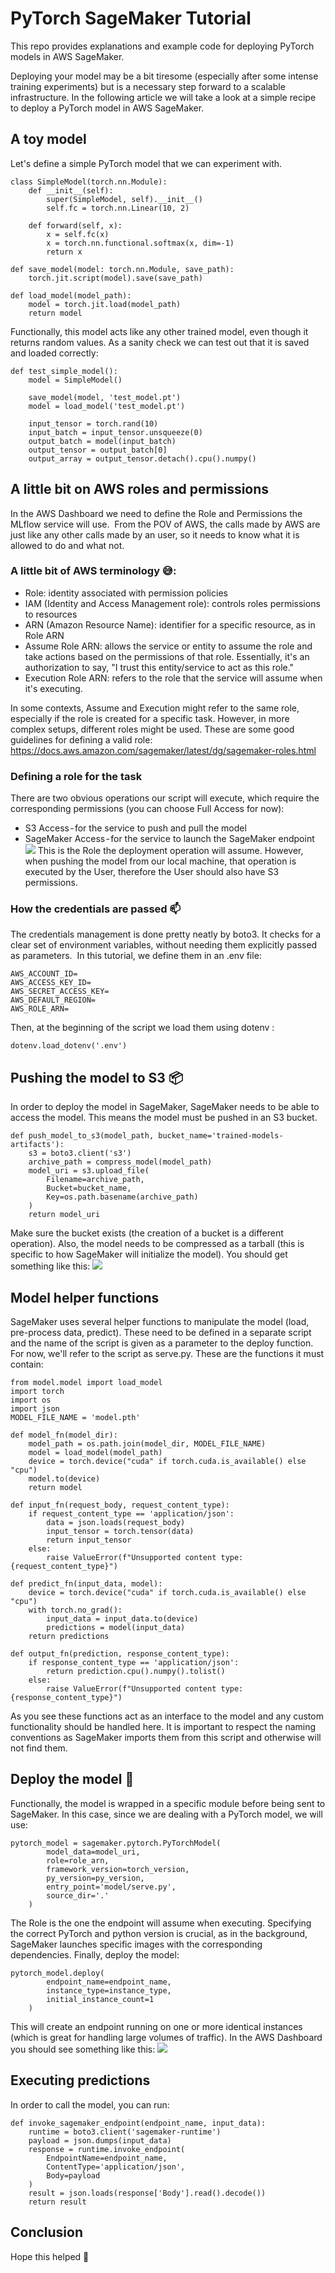 # PyTorch SageMaker Tutorial
This repo provides explanations and example code for deploying PyTorch models in AWS SageMaker. 

Deploying your model may be a bit tiresome (especially after some intense training experiments) but is a necessary step forward to a scalable infrastructure. In the following article we will take a look at a simple recipe to deploy a PyTorch model in AWS SageMaker.

## A toy model
Let's define a simple PyTorch model that we can experiment with.
```doctest
class SimpleModel(torch.nn.Module):
    def __init__(self):
        super(SimpleModel, self).__init__()
        self.fc = torch.nn.Linear(10, 2)

    def forward(self, x):
        x = self.fc(x)
        x = torch.nn.functional.softmax(x, dim=-1)
        return x

def save_model(model: torch.nn.Module, save_path):
    torch.jit.script(model).save(save_path)

def load_model(model_path):
    model = torch.jit.load(model_path)
    return model
```
Functionally, this model acts like any other trained model, even though it returns random values. As a sanity check we can test out that it is saved and loaded correctly:
```doctest
def test_simple_model():
    model = SimpleModel()

    save_model(model, 'test_model.pt')
    model = load_model('test_model.pt')

    input_tensor = torch.rand(10)
    input_batch = input_tensor.unsqueeze(0)
    output_batch = model(input_batch)
    output_tensor = output_batch[0]
    output_array = output_tensor.detach().cpu().numpy()
```

## A little bit on AWS roles and permissions
In the AWS Dashboard we need to define the Role and Permissions the MLflow service will use. 
From the POV of AWS, the calls made by AWS are just like any other calls made by an user, so it needs to know what it is allowed to do and what not.
### A little bit of AWS terminology 😅:
- Role: identity associated with permission policies
- IAM (Identity and Access Management role): controls roles permissions to resources
- ARN (Amazon Resource Name): identifier for a specific resource, as in Role ARN
- Assume Role ARN: allows the service or entity to assume the role and take actions based on the permissions of that role. Essentially, it's an authorization to say, "I trust this entity/service to act as this role."
- Execution Role ARN: refers to the role that the service will assume when it's executing.

In some contexts, Assume and Execution might refer to the same role, especially if the role is created for a specific task. However, in more complex setups, different roles might be used.
These are some good guidelines for defining a valid role: https://docs.aws.amazon.com/sagemaker/latest/dg/sagemaker-roles.html

### Defining a role for the task
There are two obvious operations our script will execute, which require the corresponding permissions (you can choose Full Access for now):
- S3 Access - for the service to push and pull the model
- SageMaker Access - for the service to launch the SageMaker endpoint
![](.pics/permissions.png)
This is the Role the deployment operation will assume. However, when pushing the model from our local machine, that operation is executed by the User, therefore the User should also have S3 permissions.

### How the credentials are passed 📫
The credentials management is done pretty neatly by boto3. It checks for a clear set of environment variables, without needing them explicitly passed as parameters. 
In this tutorial, we define them in an .env file:
```doctest
AWS_ACCOUNT_ID=
AWS_ACCESS_KEY_ID=
AWS_SECRET_ACCESS_KEY=
AWS_DEFAULT_REGION=
AWS_ROLE_ARN=
```
Then, at the beginning of the script we load them using dotenv :
```doctest
dotenv.load_dotenv('.env')
```

## Pushing the model to S3 📦
In order to deploy the model in SageMaker, SageMaker needs to be able to access the model. This means the model must be pushed in an S3 bucket.
```doctest
def push_model_to_s3(model_path, bucket_name='trained-models-artifacts'):
    s3 = boto3.client('s3')
    archive_path = compress_model(model_path)
    model_uri = s3.upload_file(
        Filename=archive_path,
        Bucket=bucket_name,
        Key=os.path.basename(archive_path)
    )
    return model_uri
```
Make sure the bucket exists (the creation of a bucket is a different operation). Also, the model needs to be compressed as a tarball (this is specific to how SageMaker will initialize the model). You should get something like this:
![](.pics/s3.png)

## Model helper functions
SageMaker uses several helper functions to manipulate the model (load, pre-process data, predict). These need to be defined in a separate script and the name of the script is given as a parameter to the deploy function. For now, we'll refer to the script as serve.py. These are the functions it must contain:
```doctest
from model.model import load_model
import torch
import os
import json
MODEL_FILE_NAME = 'model.pth'

def model_fn(model_dir):
    model_path = os.path.join(model_dir, MODEL_FILE_NAME)
    model = load_model(model_path)
    device = torch.device("cuda" if torch.cuda.is_available() else "cpu")
    model.to(device)
    return model

def input_fn(request_body, request_content_type):
    if request_content_type == 'application/json':
        data = json.loads(request_body)
        input_tensor = torch.tensor(data)
        return input_tensor
    else:
        raise ValueError(f"Unsupported content type: {request_content_type}")

def predict_fn(input_data, model):
    device = torch.device("cuda" if torch.cuda.is_available() else "cpu")
    with torch.no_grad():
        input_data = input_data.to(device)
        predictions = model(input_data)
    return predictions

def output_fn(prediction, response_content_type):
    if response_content_type == 'application/json':
        return prediction.cpu().numpy().tolist()
    else:
        raise ValueError(f"Unsupported content type: {response_content_type}")
```
As you see these functions act as an interface to the model and any custom functionality should be handled here. It is important to respect the naming conventions as SageMaker imports them from this script and otherwise will not find them.

## Deploy the model 🚀
Functionally, the model is wrapped in a specific module before being sent to SageMaker. In this case, since we are dealing with a PyTorch model, we will use:
```doctest
pytorch_model = sagemaker.pytorch.PyTorchModel(
        model_data=model_uri,
        role=role_arn,
        framework_version=torch_version,
        py_version=py_version,
        entry_point='model/serve.py',
        source_dir='.'
    )
```
The Role is the one the endpoint will assume when executing. Specifying the correct PyTorch and python version is crucial, as in the background, SageMaker launches specific images with the corresponding dependencies.
Finally, deploy the model:

```doctest
pytorch_model.deploy(
        endpoint_name=endpoint_name,
        instance_type=instance_type,
        initial_instance_count=1
    )
```
This will create an endpoint running on one or more identical instances (which is great for handling large volumes of traffic).
In the AWS Dashboard you should see something like this:
![](.pics/endpoint.png)

## Executing predictions
In order to call the model, you can run:
```doctest
def invoke_sagemaker_endpoint(endpoint_name, input_data):
    runtime = boto3.client('sagemaker-runtime')
    payload = json.dumps(input_data)
    response = runtime.invoke_endpoint(
        EndpointName=endpoint_name,
        ContentType='application/json',
        Body=payload
    )
    result = json.loads(response['Body'].read().decode())
    return result
```

## Conclusion
Hope this helped 🙌